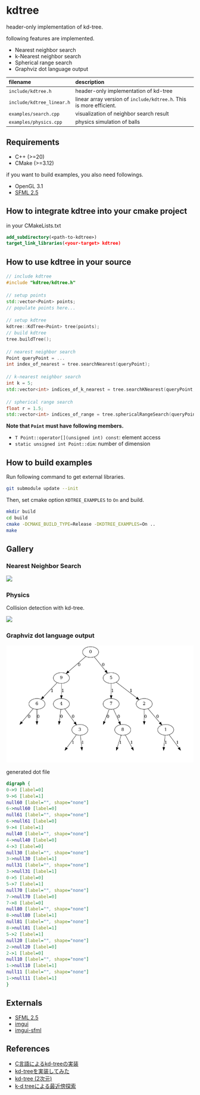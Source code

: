 # kdtree

header-only implementation of kd-tree.

following features are implemented.

* Nearest neighbor search
* k-Nearest neighbor search
* Spherical range search
* Graphviz dot language output

|filename|description|
|:--|:--|
|`include/kdtree.h`|header-only implementation of kd-tree|
|`include/kdtree_linear.h`|linear array version of `include/kdtree.h`. This is more efficient.|
|`examples/search.cpp`|visualization of neighbor search result|
|`examples/physics.cpp`|physics simulation of balls|

## Requirements

* C++ (>=20)
* CMake (>=3.12)

if you want to build examples, you also need followings.

* OpenGL 3.1
* [SFML 2.5](https://github.com/SFML/SFML)

## How to integrate kdtree into your cmake project

in your CMakeLists.txt

```cmake
add_subdirectory(<path-to-kdtree>)
target_link_libraries(<your-target> kdtree)
```

## How to use kdtree in your source

```cpp
// include kdtree
#include "kdtree/kdtree.h"

// setup points 
std::vector<Point> points;
// populate points here...

// setup kdtree
kdtree::KdTree<Point> tree(points);
// build kdtree
tree.buildTree();

// nearest neighbor search
Point queryPoint = ...
int index_of_nearest = tree.searchNearest(queryPoint);

// k-nearest neighbor search
int k = 5;
std::vector<int> indices_of_k_nearest = tree.searchKNearest(queryPoint, k);

// spherical range search
float r = 1.5;
std::vector<int> indices_of_range = tree.sphericalRangeSearch(queryPoint, r);
```

**Note that `Point` must have following members.**

* `T Point::operator[](unsigned int) const`: element access
* `static unsigned int Point::dim`: number of dimension

## How to build examples

Run following command to get external libraries.

```bash
git submodule update --init
```

Then, set cmake option `KDTREE_EXAMPLES` to `On` and build.

```bash
mkdir build
cd build
cmake -DCMAKE_BUILD_TYPE=Release -DKDTREE_EXAMPLES=On ..
make
```

## Gallery

### Nearest Neighbor Search

![](https://user-images.githubusercontent.com/23396435/105570229-3cfd4280-5d8b-11eb-866e-d085d5acb08d.gif)

### Physics

Collision detection with kd-tree.

![](https://user-images.githubusercontent.com/23396435/105575021-b573fb80-5dab-11eb-8660-2dfd498b4d1d.gif)

### Graphviz dot language output

![](img/tree.png)

generated dot file
```dot
digraph {
0->9 [label=0]
9->6 [label=1]
null60 [label="", shape="none"]
6->null60 [label=0]
null61 [label="", shape="none"]
6->null61 [label=0]
9->4 [label=1]
null40 [label="", shape="none"]
4->null40 [label=0]
4->3 [label=0]
null30 [label="", shape="none"]
3->null30 [label=1]
null31 [label="", shape="none"]
3->null31 [label=1]
0->5 [label=0]
5->7 [label=1]
null70 [label="", shape="none"]
7->null70 [label=0]
7->8 [label=0]
null80 [label="", shape="none"]
8->null80 [label=1]
null81 [label="", shape="none"]
8->null81 [label=1]
5->2 [label=1]
null20 [label="", shape="none"]
2->null20 [label=0]
2->1 [label=0]
null10 [label="", shape="none"]
1->null10 [label=1]
null11 [label="", shape="none"]
1->null11 [label=1]
}
```

## Externals

* [SFML 2.5](https://github.com/SFML/SFML)
* [imgui](https://github.com/ocornut/imgui)
* [imgui-sfml](https://github.com/eliasdaler/imgui-sfml)

## References

* [C言語によるkd-treeの実装](https://qiita.com/fj-th/items/1bb2dc39f3088549ad6e)
* [kd-treeを実装してみた](https://atkg.hatenablog.com/entry/2016/12/18/002353)
* [kd-tree (2次元)](https://tjkendev.github.io/procon-library/cpp/range_query/kd-tree.html)
* [k-d treeによる最近傍探索](https://github.com/komi2/survey/blob/master/01/01/kdtree.md)